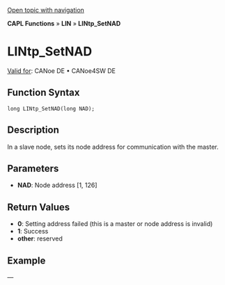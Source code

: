 [Open topic with navigation](../../../../../CANoeDEFamily.htm#Topics/CAPLFunctions/LIN/Functions/CAPLfunctionLINtpSetNAD.md)

**CAPL Functions** » **LIN** » **LINtp_SetNAD**

# LINtp_SetNAD

[Valid for](../../../Shared/FeatureAvailability.md): CANoe DE • CANoe4SW DE

## Function Syntax

```plaintext
long LINtp_SetNAD(long NAD);
```

## Description

In a slave node, sets its node address for communication with the master.

## Parameters

- **NAD**: Node address [1, 126]

## Return Values

- **0**: Setting address failed (this is a master or node address is invalid)
- **1**: Success
- **other**: reserved

## Example

—
